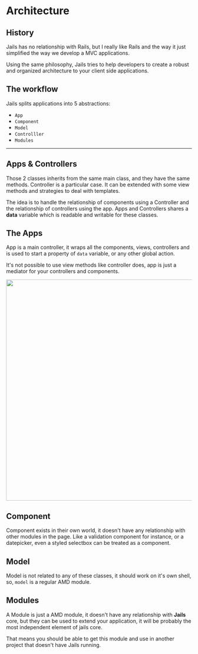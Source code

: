# Architecture

## History

Jails has no relationship with Rails, but I really like Rails and the way it just simplified the way we develop a MVC applications.

Using the same philosophy, Jails tries to help developers to create a robust and organized architecture to your client side applications.

## The workflow

 Jails splits applications into 5 abstractions:

- `App`
- `Component`
- `Model`
- `Controlller`
- `Modules`

---

## Apps & Controllers

Those 2 classes inherits from the same main class, and they have the same methods. Controller is a particular case. It can be extended with some view methods and strategies to deal with templates.

The idea is to handle the relationship of components using a Controller and the relationship of
controllers using the app. Apps and Controllers shares a **data** variable which is readable and writable for these classes.

## The Apps
App is a main controller, it wraps all the components, views, controllers and is used to start a property of `data` variable, or any other global action.

It's not possible to use view methods like controller does, app is just a mediator for your controllers and components.

<center>
    <img src="//jails-org.github.io/Jails/assets/images/diagram.png" width="600" />
</center>


## Component

Component exists in their own world, it doesn't have any relationship with other modules in the page.
Like a validation component for instance, or a datepicker, even a styled selectbox can be treated as a component.

## Model

Model is not related to any of these classes, it should work on it's own shell, so, `model` is a regular AMD module.

## Modules

A Module is just a AMD module, it doesn't have any relationship with **Jails** core,
but they can be used to extend your application, it will be probably the most independent element of jails core.

That means you should be able to get this module and use in another project that doesn't have Jails running.

